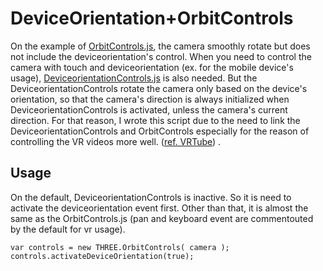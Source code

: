# DeviceOrientation+OrbitControls

On the example of [OrbitControls.js](https://threejs.org/examples/misc_controls_orbit.html), the camera smoothly rotate but does not include the deviceorientation's control. When you need to control the camera with touch and deviceorientation (ex. for the mobile device's usage), [DeviceorientationControls.js](https://threejs.org/examples/misc_controls_deviceorientation.html)
 is also needed. But the DeviceorientationControls rotate the camera only based on the device's orientation, so that the camera's direction is always initialized when DeviceorientationControls is activated, unless the camera's current direction.
 For that reason, I wrote this script due to the need to link the DeviceorientationControls and OrbitControls especially for the reason of controlling the VR videos more well. ([ref. VRTube](https://itunes.apple.com/jp/app/vrtube-for-youtube-wan-quan/id1126650962?mt=8)) .
 
## Usage
On the default, DeviceorientationControls is inactive. So it is need to activate the deviceorientation event first. Other than that, it is almost the same as the OrbitControls.js (pan and keyboard event are commentouted by the default for vr usage). 

```
var controls = new THREE.OrbitControls( camera );
controls.activateDeviceOrientation(true);
```

